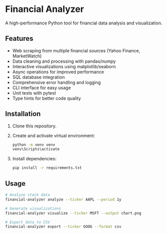 # Financial Analyzer

A high-performance Python tool for financial data analysis and visualization.

## Features

-   Web scraping from multiple financial sources (Yahoo Finance, MarketWatch)
-   Data cleaning and processing with pandas/numpy
-   Interactive visualizations using matplotlib/seaborn
-   Async operations for improved performance
-   SQL database integration
-   Comprehensive error handling and logging
-   CLI interface for easy usage
-   Unit tests with pytest
-   Type hints for better code quality

## Installation

1. Clone this repository.

2. Create and activate virtual environment:

    ```bash
    python -m venv venv
    venv\Scripts\activate
    ```

3. Install dependencies:
    ```bash
    pip install -r requirements.txt
    ```

## Usage

```bash
# Analyze stock data
financial-analyzer analyze --ticker AAPL --period 1y

# Generate visualizations
financial-analyzer visualize --ticker MSFT --output chart.png

# Export data to CSV
financial-analyzer export --ticker GOOG --format csv
```


